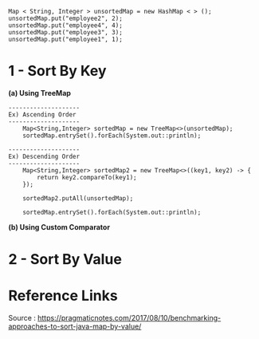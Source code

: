     Map < String, Integer > unsortedMap = new HashMap < > ();
    unsortedMap.put("employee2", 2);
    unsortedMap.put("employee4", 4);
    unsortedMap.put("employee3", 3);
    unsortedMap.put("employee1", 1);
    
    
# 1 - Sort By Key 

**(a) Using TreeMap**

    --------------------
    Ex) Ascending Order
    --------------------
        Map<String,Integer> sortedMap = new TreeMap<>(unsortedMap);  		
        sortedMap.entrySet().forEach(System.out::println);

    --------------------
    Ex) Descending Order
    --------------------
        Map<String,Integer> sortedMap2 = new TreeMap<>((key1, key2) -> {
            return key2.compareTo(key1);
        });
        
        sortedMap2.putAll(unsortedMap);
        
        sortedMap.entrySet().forEach(System.out::println);

**(b) Using Custom Comparator**



# 2 - Sort By Value




# Reference Links

  Source : https://pragmaticnotes.com/2017/08/10/benchmarking-approaches-to-sort-java-map-by-value/
